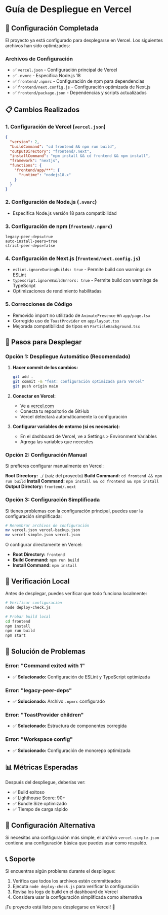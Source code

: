 # Guía de Despliegue en Vercel

## 🚀 Configuración Completada

El proyecto ya está configurado para desplegarse en Vercel. Los siguientes archivos han sido optimizados:

### Archivos de Configuración

- ✅ `vercel.json` - Configuración principal de Vercel
- ✅ `.nvmrc` - Especifica Node.js 18
- ✅ `frontend/.npmrc` - Configuración de npm para dependencias
- ✅ `frontend/next.config.js` - Configuración optimizada de Next.js
- ✅ `frontend/package.json` - Dependencias y scripts actualizados

## 📋 Cambios Realizados

### 1. Configuración de Vercel (`vercel.json`)
```json
{
  "version": 2,
  "buildCommand": "cd frontend && npm run build",
  "outputDirectory": "frontend/.next",
  "installCommand": "npm install && cd frontend && npm install",
  "framework": "nextjs",
  "functions": {
    "frontend/app/**": {
      "runtime": "nodejs18.x"
    }
  }
}
```

### 2. Configuración de Node.js (`.nvmrc`)
- Especifica Node.js versión 18 para compatibilidad

### 3. Configuración de npm (`frontend/.npmrc`)
```
legacy-peer-deps=true
auto-install-peers=true
strict-peer-deps=false
```

### 4. Configuración de Next.js (`frontend/next.config.js`)
- `eslint.ignoreDuringBuilds: true` - Permite build con warnings de ESLint
- `typescript.ignoreBuildErrors: true` - Permite build con warnings de TypeScript
- Optimizaciones de rendimiento habilitadas

### 5. Correcciones de Código
- Removido import no utilizado de `AnimatePresence` en `app/page.tsx`
- Corregido uso de `ToastProvider` en `app/layout.tsx`
- Mejorada compatibilidad de tipos en `ParticleBackground.tsx`

## 🔧 Pasos para Desplegar

### Opción 1: Despliegue Automático (Recomendado)

1. **Hacer commit de los cambios:**
   ```bash
   git add .
   git commit -m "feat: configuración optimizada para Vercel"
   git push origin main
   ```

2. **Conectar en Vercel:**
   - Ve a [vercel.com](https://vercel.com)
   - Conecta tu repositorio de GitHub
   - Vercel detectará automáticamente la configuración

3. **Configurar variables de entorno (si es necesario):**
   - En el dashboard de Vercel, ve a Settings > Environment Variables
   - Agrega las variables que necesites

### Opción 2: Configuración Manual

Si prefieres configurar manualmente en Vercel:

**Root Directory:** `./` (raíz del proyecto)
**Build Command:** `cd frontend && npm run build`
**Install Command:** `npm install && cd frontend && npm install`
**Output Directory:** `frontend/.next`

### Opción 3: Configuración Simplificada

Si tienes problemas con la configuración principal, puedes usar la configuración simplificada:

```bash
# Renombrar archivos de configuración
mv vercel.json vercel-backup.json
mv vercel-simple.json vercel.json
```

O configurar directamente en Vercel:
- **Root Directory:** `frontend`
- **Build Command:** `npm run build`
- **Install Command:** `npm install`

## 🧪 Verificación Local

Antes de desplegar, puedes verificar que todo funciona localmente:

```bash
# Verificar configuración
node deploy-check.js

# Probar build local
cd frontend
npm install
npm run build
npm start
```

## 🐛 Solución de Problemas

### Error: "Command exited with 1"
- ✅ **Solucionado:** Configuración de ESLint y TypeScript optimizada

### Error: "legacy-peer-deps"
- ✅ **Solucionado:** Archivo `.npmrc` configurado

### Error: "ToastProvider children"
- ✅ **Solucionado:** Estructura de componentes corregida

### Error: "Workspace config"
- ✅ **Solucionado:** Configuración de monorepo optimizada

## 📊 Métricas Esperadas

Después del despliegue, deberías ver:
- ✅ Build exitoso
- ✅ Lighthouse Score: 90+
- ✅ Bundle Size optimizado
- ✅ Tiempo de carga rápido

## 🔄 Configuración Alternativa

Si necesitas una configuración más simple, el archivo `vercel-simple.json` contiene una configuración básica que puedes usar como respaldo.

## 📞 Soporte

Si encuentras algún problema durante el despliegue:

1. Verifica que todos los archivos estén committeados
2. Ejecuta `node deploy-check.js` para verificar la configuración
3. Revisa los logs de build en el dashboard de Vercel
4. Considera usar la configuración simplificada como alternativa

¡Tu proyecto está listo para desplegarse en Vercel! 🚀 